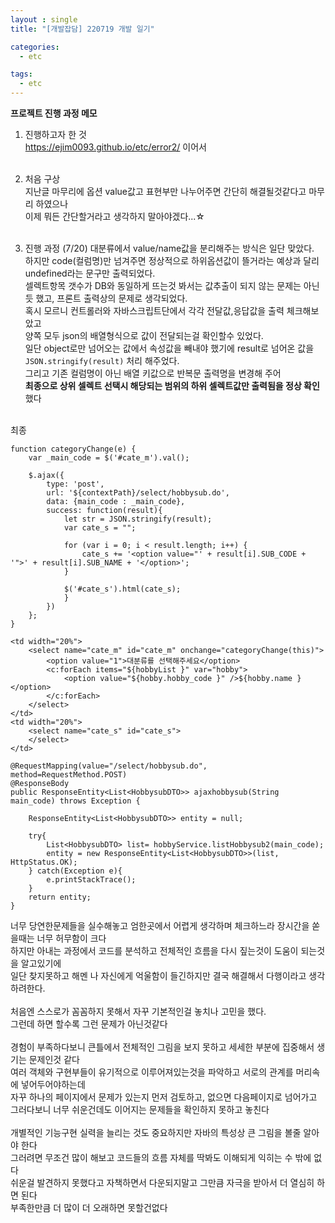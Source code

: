 ```yaml
---
layout : single
title: "[개발잡담] 220719 개발 일기"

categories:
  - etc

tags:
  - etc
---
```



**프로젝트 진행 과정 메모**

1. 진행하고자 한 것<br>
https://ejim0093.github.io/etc/error2/ 이어서 <br><br>

2. 처음 구상<br>
지난글 마무리에 옵션 value값고 표현부만 나누어주면 간단히 해결될것같다고 마무리 하였으나<br>이제 뭐든 간단할거라고 생각하지 말아야겠다...☆<br><br>

3. 진행 과정 (7/20)
대분류에서 value/name값을 분리해주는 방식은 일단 맞았다.<br>하지만 code(컬럼명)만 넘겨주면 정상적으로 하위옵션값이 뜰거라는 예상과 달리 undefined라는 문구만 출력되었다.<br>셀렉트항목 갯수가 DB와 동일하게 뜨는것 봐서는 값추출이 되지 않는 문제는 아닌듯 했고, 프론트 출력상의 문제로 생각되었다.<br>혹시 모르니 컨트롤러와 자바스크립트단에서 각각 전달값,응답값을 출력 체크해보았고<br>양쪽 모두 json의 배열형식으로 값이 전달되는걸 확인할수 있었다.<br>일단 object로만 넘어오는 값에서 속성값을 빼내야 했기에  result로 넘어온 값을 ``JSON.stringify(result)`` 처리 해주었다.<br>그리고 기존 컬럼명이 아닌 배열 키값으로 반복문 출력명을 변경해 주어<br> **최종으로 상위 셀렉트 선택시 해당되는 범위의 하위 셀렉트값만  출력됨을 정상 확인**했다<br><br>


최종<br>

```
function categoryChange(e) {
	var _main_code = $('#cate_m').val();

	$.ajax({
		type: 'post',
		url: '${contextPath}/select/hobbysub.do',
		data: {main_code : _main_code},
		success: function(result){
			let str = JSON.stringify(result);
			var cate_s = "";
			
			for (var i = 0; i < result.length; i++) {
				cate_s += '<option value="' + result[i].SUB_CODE + '">' + result[i].SUB_NAME + '</option>';
			}

			$('#cate_s').html(cate_s);
			}
		})
	};
}
```

```
<td width="20%">
	<select name="cate_m" id="cate_m" onchange="categoryChange(this)">
		<option value="1">대분류를 선택해주세요</option>
		<c:forEach items="${hobbyList }" var="hobby">
			<option value="${hobby.hobby_code }" />${hobby.name }</option>
		</c:forEach>
	</select>
</td>
<td width="20%">
	<select name="cate_s" id="cate_s">
	</select>
</td>
```

```
@RequestMapping(value="/select/hobbysub.do", method=RequestMethod.POST)
@ResponseBody
public ResponseEntity<List<HobbysubDTO>> ajaxhobbysub(String main_code) throws Exception {

	ResponseEntity<List<HobbysubDTO>> entity = null;

	try{
		List<HobbysubDTO> list= hobbyService.listHobbysub2(main_code);
		entity = new ResponseEntity<List<HobbysubDTO>>(list, HttpStatus.OK);
	} catch(Exception e){
		e.printStackTrace();
	}
	return entity;
}
```


너무 당연한문제들을 실수해놓고 엄한곳에서 어렵게 생각하며 체크하느라 장시간을 쏟을때는 너무 허무함이 크다<br>하지만 아내는 과정에서 코드를 분석하고 전체적인 흐름을 다시 짚는것이 도움이 되는것을 알고있기에<br>일단 찾지못하고 해멘 나 자신에게 억울함이 들긴하지만 결국 해결해서 다행이라고 생각하려한다.<br><br>처음엔 스스로가 꼼꼼하지 못해서 자꾸 기본적인걸 놓치나 고민을 했다.<br>그런데 하면 할수록 그런 문제가 아닌것같다<br><br>경험이 부족하다보니 큰틀에서 전체적인 그림을 보지 못하고 세세한 부분에 집중해서 생기는 문제인것 같다<br>여러 객체와 구현부들이 유기적으로 이루어져있는것을 파악하고 서로의 관계를 머리속에 넣어두어야하는데<br>자꾸 하나의 페이지에서 문제가 있는지 먼저 검토하고, 없으면 다음페이지로 넘어가고<br>그러다보니 너무 쉬운건데도 이어지는 문제들을 확인하지 못하고 놓친다<br><br>개별적인 기능구현 실력을 늘리는 것도 중요하지만 자바의 특성상 큰 그림을 볼줄 알아야 한다<br>그러려면 무조건 많이 해보고 코드들의 흐름 자체를 딱봐도 이해되게 익히는 수 밖에 없다<br>쉬운걸 발견하지 못했다고 자책하면서 다운되지말고 그만큼 자극을 받아서 더 열심히 하면 된다<br>부족한만큼 더 많이 더 오래하면 못할건없다
